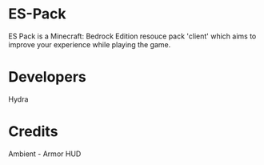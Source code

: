 # ES-Pack
ES Pack is a Minecraft: Bedrock Edition resouce pack 'client' which aims to improve your experience while playing the game.
# Developers
Hydra
# Credits
Ambient - Armor HUD
